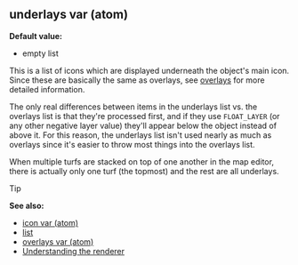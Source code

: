## underlays var (atom)

<!-- -->
**Default value:**
+   empty list


This is a list of icons which are displayed underneath the
object\'s main icon. Since these are basically the same as overlays, see
[overlays](/ref/atom/var/overlays.md) for more detailed information.


The only real differences between items in the underlays list
vs. the overlays list is that they\'re processed first, and if they use
`FLOAT_LAYER` (or any other negative layer value) they\'ll appear below
the object instead of above it. For this reason, the underlays list
isn\'t used nearly as much as overlays since it\'s easier to throw most
things into the overlays list. 

When multiple turfs are stacked
on top of one another in the map editor, there is actually only one turf
(the topmost) and the rest are all underlays.

> [!TIP] 
> **See also:**
> +   [icon var (atom)](/ref/atom/var/icon.md) 
> +   [list](/ref/list.md) 
> +   [overlays var (atom)](/ref/atom/var/overlays.md) 
> +   [Understanding the renderer](/ref/notes/renderer.md) 